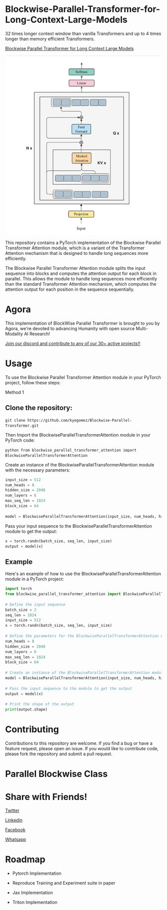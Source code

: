 # Blockwise-Parallel-Transformer-for-Long-Context-Large-Models
32 times longer context window than vanilla Transformers and up to 4 times longer than memory efficient Transformers.

[Blockwise Parallel Transformer for Long Context Large Models](https://arxiv.org/pdf/2305.19370.pdf)

![Blockwise Paralell Transformer Banner](blockwise-parallel-transformer.png)

This repository contains a PyTorch implementation of the Blockwise Parallel Transformer Attention module, which is a variant of the Transformer Attention mechanism that is designed to handle long sequences more efficiently.

The Blockwise Parallel Transformer Attention module splits the input sequence into blocks and computes the attention output for each block in parallel. This allows the module to handle long sequences more efficiently than the standard Transformer Attention mechanism, which computes the attention output for each position in the sequence sequentially.


# Agora
This implementation of BlockWise Parallel Transformer is brought to you by Agora, we're devoted to advancing Humanity with open source Multi-Modality AI Research!

[Join our discord and contribute to any of our 30+ active projects!!](https://discord.gg/qUtxnK2NMf)


# Usage
To use the Blockwise Parallel Transformer Attention module in your PyTorch project, follow these steps:

Method 1
## Clone the repository:

`git clone https://github.com/kyegomez/Blockwise-Parallel-Transformer.git`

Then Import the BlockwiseParallelTransformerAttention module in your PyTorch code:

```python from blockwise_parallel_transformer_attention import BlockwiseParallelTransformerAttention```

Create an instance of the BlockwiseParallelTransformerAttention module with the necessary parameters:

```python
input_size = 512
num_heads = 8
hidden_size = 2048
num_layers = 6
max_seq_len = 1024
block_size = 64

model = BlockwiseParallelTransformerAttention(input_size, num_heads, hidden_size, num_layers, max_seq_len, block_size)
```

Pass your input sequence to the BlockwiseParallelTransformerAttention module to get the output:

```python
x = torch.randn(batch_size, seq_len, input_size)
output = model(x)
```

## Example
Here's an example of how to use the BlockwiseParallelTransformerAttention module in a PyTorch project:

```python
import torch
from blockwise_parallel_transformer_attention import BlockwiseParallelTransformerAttention

# Define the input sequence
batch_size = 2
seq_len = 1024
input_size = 512
x = torch.randn(batch_size, seq_len, input_size)

# Define the parameters for the BlockwiseParallelTransformerAttention module
num_heads = 8
hidden_size = 2048
num_layers = 6
max_seq_len = 1024
block_size = 64

# Create an instance of the BlockwiseParallelTransformerAttention module
model = BlockwiseParallelTransformerAttention(input_size, num_heads, hidden_size, num_layers, max_seq_len, block_size)

# Pass the input sequence to the module to get the output
output = model(x)

# Print the shape of the output
print(output.shape)
```

# Contributing
Contributions to this repository are welcome. If you find a bug or have a feature request, please open an issue. If you would like to contribute code, please fork the repository and submit a pull request.



# Parallel Blockwise Class


# Share with Friends!
[Twitter](https://twitter.com/intent/tweet?url=https%3A%2F%2Fgithub.com%2Fkyegomez%2FBlockwise-Parallel-Transformer&text=Check%20out%20this%20PyTorch%20implementation%20of%20the%20Blockwise%20Parallel%20Transformer%20Attention%20module%20for%20efficiently%20handling%20long%20sequences%20in%20deep%20learning%20models%21%20%23deeplearning%20%23pytorch%20%23machinelearning%20%23github&hashtags=deeplearning%2Cpytorch%2Cmachinelearning%2Cgithub)

[Linkedin](https://www.linkedin.com/sharing/share-offsite/?url=https%3A%2F%2Fgithub.com%2Fkyegomez%2FBlockwise-Parallel-Transformer)

[Facebook](https://www.facebook.com/sharer/sharer.php?u=https%3A%2F%2Fgithub.com%2Fkyegomez%2FBlockwise-Parallel-Transformer)

[Whatsapp](https://api.whatsapp.com/send?text=Check%20out%20this%20PyTorch%20implementation%20of%20the%20Blockwise%20Parallel%20Transformer%20Attention%20module%20for%20efficiently%20handling%20long%20sequences%20in%20deep%20learning%20models%21%20https%3A%2F%2Fgithub.com%2Fkyegomez%2FBlockwise-Parallel-Transformer)


# Roadmap
* Pytorch Implementation

* Reproduce Training and Experiment suite in paper

* Jax Implementation

* Triton Implementation
